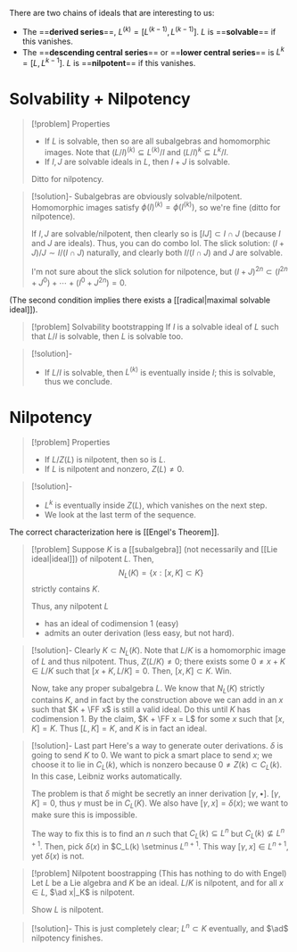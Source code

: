 There are two chains of ideals that are interesting to us:
- The ==**derived series**==, $L^{(k)} = [L^{(k-1)}, L^{(k-1)}]$. $L$ is ==**solvable**== if this vanishes.
- The ==**descending central series**== or ==**lower central series**== is $L^k = [L, L^{k-1}]$. $L$ is ==**nilpotent**== if this vanishes.

# Solvability + Nilpotency

>[!problem] Properties
> - If $L$ is solvable, then so are all subalgebras and homomorphic images.
>   Note that $(L/I)^{(k)} \subseteq L^{(k)} / I$ and $(L/I)^k \subseteq L^k / I$.
> - If $I, J$ are solvable ideals in $L$, then $I + J$ is solvable.
> 
> Ditto for nilpotency.

> [!solution]-
> Subalgebras are obviously solvable/nilpotent. Homomorphic images satisfy $\phi(I)^{(k)} = \phi(I^{(k)})$, so we're fine (ditto for nilpotence).
> 
> If $I,J$ are solvable/nilpotent, then clearly so is $[IJ]\subset I\cap J$ (because $I$ and $J$ are ideals). Thus, you can do combo lol. The slick solution: $(I+J)/J \sim I/(I\cap J)$ naturally, and clearly both $I/(I\cap J)$ and $J$ are solvable.
> 
> I'm not sure about the slick solution for nilpotence, but $(I + J)^{2n}\subset (I^{2n}+J^0) + \cdots + (I^0 + J^{2n}) = 0$.

(The second condition implies there exists a [[radical|maximal solvable ideal]]).

>[!problem] Solvability bootstrapping
> If $I$ is a solvable ideal of $L$ such that $L / I$ is solvable, then $L$ is solvable too.

>[!solution]-
> - If $L/I$ is solvable, then $L^{(k)}$ is eventually inside $I$; this is solvable, thus we conclude.

# Nilpotency

>[!problem] Properties
> - If $L/Z(L)$ is nilpotent, then so is $L$.
> - If $L$ is nilpotent and nonzero, $Z(L)\neq 0$.

> [!solution]-
> - $L^k$ is eventually inside $Z(L)$, which vanishes on the next step.
> - We look at the last term of the sequence.

The correct characterization here is [[Engel's Theorem]].

>[!problem]
>Suppose $K$ is a [[subalgebra]] (not necessarily and [[Lie ideal|ideal]]) of nilpotent $L$. Then,
>$$
>	N_L(K) = \{x: [x,K] \subset K\}
>$$
>strictly contains $K$.
>
>Thus, any nilpotent $L$ 
>- has an ideal of codimension $1$ (easy)
>- admits an outer derivation (less easy, but not hard).

>[!solution]-
> Clearly $K\subset N_L(K)$. Note that $L/K$ is a homomorphic image of $L$ and thus nilpotent. Thus, $Z(L/K)\neq 0$; there exists some $0\neq x+K\in L/K$ such that $[x+K, L/K] = 0$. Then, $[x, K] \subset K$. Win.
> 
> Now, take any proper subalgebra $L$. We know that $N_L(K)$ strictly contains $K$, and in fact by the construction above we can add in an $x$ such that $K + \FF x$ is still a valid ideal. Do this until $K$ has codimension $1$. By the claim, $K + \FF x = L$ for some $x$ such that $[x,K] = K$. Thus $[L, K] = K$, and $K$ is in fact an ideal.

>[!solution]- Last part
> Here's a way to generate outer derivations. $\delta$ is going to send $K$ to $0$. We want to pick a smart place to send $x$; we choose it to lie in $C_L(k)$, which is nonzero because $0\neq Z(k)\subset C_L(k)$. In this case, Leibniz works automatically.
> 
> The problem is that $\delta$ might be secretly an inner derivation $[\gamma, \bullet]$. $[\gamma, K] = 0$, thus $\gamma$ must be in $C_L(K)$. We also have $[\gamma, x] = \delta(x)$; we want to make sure this is impossible.
> 
> The way to fix this is to find an $n$ such that $C_L(k)\subseteq L^n$ but $C_L(k)\nsubseteq L^{n+1}$. Then, pick $\delta(x)$ in $C_L(k) \setminus $L^{n+1}$. This way $[\gamma,x]\in L^{n+1}$, yet $\delta(x)$ is not.

>[!problem] Nilpotent boostrapping (This has nothing to do with Engel)
> Let $L$ be a Lie algebra and $K$ be an ideal. $L/K$ is nilpotent, and for all $x\in L$, $\ad x|_K$ is nilpotent.
> 
> Show $L$ is nilpotent.

> [!solution]-
> This is just completely clear; $L^n\subset K$ eventually, and $\ad$ nilpotency finishes.